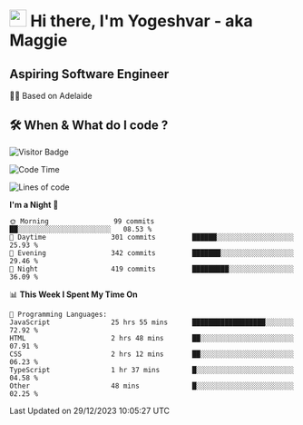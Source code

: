 <h1><img src="https://emojis.slackmojis.com/emojis/images/1531849430/4246/blob-sunglasses.gif?1531849430" width="30"/> Hi there, I'm Yogeshvar - aka Maggie</h1>

## Aspiring Software Engineer
🏂🏻  Based on Adelaide 

## 🛠 When & What do I code ?  

![Visitor Badge](https://visitor-badge.feriirawann.repl.co?username=yogeshvar&repo=yogeshvar&label=Visitors&style=plastic&color=%23457BFF&contentType=svg)

<!--START_SECTION:waka-->
![Code Time](http://img.shields.io/badge/Code%20Time-2%2C477%20hrs%2046%20mins-blue)

![Lines of code](https://img.shields.io/badge/From%20Hello%20World%20I%27ve%20Written-4.0%20million%20lines%20of%20code-blue)

**I'm a Night 🦉** 

```text
🌞 Morning                99 commits          ██░░░░░░░░░░░░░░░░░░░░░░░   08.53 % 
🌆 Daytime                301 commits         ██████░░░░░░░░░░░░░░░░░░░   25.93 % 
🌃 Evening                342 commits         ███████░░░░░░░░░░░░░░░░░░   29.46 % 
🌙 Night                  419 commits         █████████░░░░░░░░░░░░░░░░   36.09 % 
```


📊 **This Week I Spent My Time On** 

```text
💬 Programming Languages: 
JavaScript               25 hrs 55 mins      ██████████████████░░░░░░░   72.92 % 
HTML                     2 hrs 48 mins       ██░░░░░░░░░░░░░░░░░░░░░░░   07.91 % 
CSS                      2 hrs 12 mins       ██░░░░░░░░░░░░░░░░░░░░░░░   06.23 % 
TypeScript               1 hr 37 mins        █░░░░░░░░░░░░░░░░░░░░░░░░   04.58 % 
Other                    48 mins             █░░░░░░░░░░░░░░░░░░░░░░░░   02.25 % 
```


 Last Updated on 29/12/2023 10:05:27 UTC
<!--END_SECTION:waka-->
